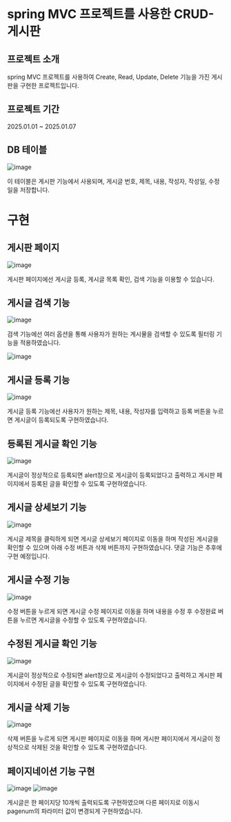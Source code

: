 # spring MVC 프로젝트를 사용한 CRUD-게시판
## 프로젝트 소개
spring MVC 프로젝트를 사용하여 Create, Read, Update, Delete 기능을 가진 게시판을 구현한 프로젝트입니다.

## 프로젝트 기간
2025.01.01 ~ 2025.01.07

## DB 테이블
![image](https://github.com/user-attachments/assets/83881c3b-7a59-478b-9203-5dac4e5a55d5)

이 테이블은 게시판 기능에서 사용되며, 게시글 번호, 제목, 내용, 작성자, 작성일, 수정일을 저장합니다.

# 구현
## 게시판 페이지
![image](https://github.com/user-attachments/assets/cb448515-82f9-4f5f-b4ea-0d73389ffefb)

게시판 페이지에선 게시글 등록, 게시글 목록 확인, 검색 기능을 이용할 수 있습니다.

## 게시글 검색 기능
![image](https://github.com/user-attachments/assets/6e171e1a-113e-4c2b-835a-2d9fd8e1045f)

검색 기능에선 여러 옵션을 통해 사용자가 원하는 게시물을 검색할 수 있도록 필터링 기능을 적용하였습니다.

![image](https://github.com/user-attachments/assets/6d38bcb2-304d-4d04-a2fd-cc177024dd20)
## 게시글 등록 기능
![image](https://github.com/user-attachments/assets/e34d9ca5-799a-427a-bd28-94e092b09376)

게시글 등록 기능에선 사용자가 원하는 제목, 내용, 작성자를 입력하고 등록 버튼을 누르면 게시글이 등록되도록 구현하였습니다.

## 등록된 게시글 확인 기능
![image](https://github.com/user-attachments/assets/451627ee-d9b9-4d03-b455-9060232a643b)

게시글이 정상적으로 등록되면 alert창으로 게시글이 등록되었다고 출력하고 게시판 페이지에서 등록된 글을 확인할 수 있도록 구현하였습니다.

## 게시글 상세보기 기능
![image](https://github.com/user-attachments/assets/27b3c1cf-c32d-4a17-96db-4a3dfabedcd8)

게시글 제목을 클릭하게 되면 게시글 상세보기 페이지로 이동을 하며 작성된 게시글을 확인할 수 있으며 아래 수정 버튼과 삭제 버튼까지 구현하였습니다.
댓글 기능은 추후에 구현 예정입니다.

## 게시글 수정 기능
![image](https://github.com/user-attachments/assets/c06c1441-5f15-4eef-af2b-1a09d0d813c1)

수정 버튼을 누르게 되면 게시글 수정 페이지로 이동을 하며 내용을 수정 후 수정완료 버튼을 누르면 게시글을 수정할 수 있도록 구현하였습니다.

## 수정된 게시글 확인 기능 
![image](https://github.com/user-attachments/assets/6d73481b-ba57-42b6-8c12-2c91af1e4b0a)

게시글이 정상적으로 수정되면 alert창으로 게시글이 수정되었다고 출력하고 게시판 페이지에서 수정된 글을 확인할 수 있도록 구현하였습니다.

## 게시글 삭제 기능 
![image](https://github.com/user-attachments/assets/4fb6b5ae-5c92-4405-a1e2-ba954fc17055)

삭제 버튼을 누르게 되면 게시판 페이지로 이동을 하며 게시판 페이지에서 게시글이 정상적으로 삭제된 것을 확인할 수 있도록 구현하였습니다.

## 페이지네이션 기능 구현
![image](https://github.com/user-attachments/assets/8255cbcc-a65d-4736-a755-0b26b283c09c)
![image](https://github.com/user-attachments/assets/6f030579-5ecb-474d-ba67-2da102d284da)

게시글은 한 페이지당 10개씩 출력되도록 구현하였으며 다른 페이지로 이동시 pagenum의 파라미터 값이 변경되게 구현하였습니다.
